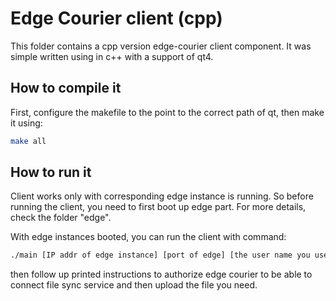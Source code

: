# Edge Courier client (cpp)

This folder contains a cpp version edge-courier client component. It was simple written using in c++ with a support of qt4.

## How to compile it

First, configure the makefile to the point to the correct path of qt, then make it using:  
  
~~~~bash
make all
~~~~

## How to run it

Client works only with corresponding edge instance is running. So before running the client, you need to first boot up edge part. For more details, check the folder "edge".
  
With edge instances booted, you can run the client with command:

~~~~bash
./main [IP addr of edge instance] [port of edge] [the user name you used in the edge instance]
~~~~
  
then follow up printed instructions to authorize edge courier to be able to connect file sync service and then upload the file you need.
